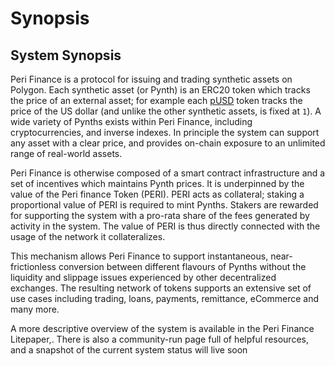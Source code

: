 # Synopsis

## System Synopsis <a id="system-synopsis"></a>

Peri Finance is a protocol for issuing and trading synthetic assets on Polygon. Each synthetic asset \(or Pynth\) is an ERC20 token which tracks the price of an external asset; for example each [pUSD](https://polygonscan.com/token/0xa590c980050d934c046920f8a9e0d9567536edce) token tracks the price of the US dollar \(and unlike the other synthetic assets, is fixed at `1`\). A wide variety of Pynths exists within Peri Finance, including cryptocurrencies, and inverse indexes. In principle the system can support any asset with a clear price, and provides on-chain exposure to an unlimited range of real-world assets.

Peri Finance is otherwise composed of a smart contract infrastructure and a set of incentives which maintains Pynth prices. It is underpinned by the value of the Peri finance Token \(PERI\). PERI acts as collateral; staking a proportional value of PERI is required to mint Pynths. Stakers are rewarded for supporting the system with a pro-rata share of the fees generated by activity in the system. The value of PERI is thus directly connected with the usage of the network it collateralizes.

This mechanism allows Peri Finance to support instantaneous, near-frictionless conversion between different flavours of Pynths without the liquidity and slippage issues experienced by other decentralized exchanges. The resulting network of tokens supports an extensive set of use cases including trading, loans, payments, remittance, eCommerce and many more.

A more descriptive overview of the system is available in the Peri Finance Litepaper,. There is also a community-run page full of helpful resources, and a snapshot of the current system status will live soon

